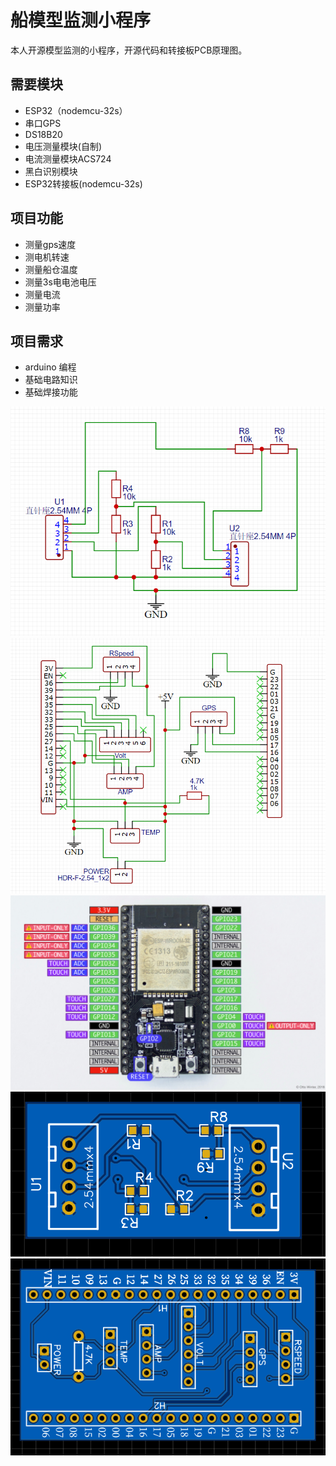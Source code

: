 # 船模型监测小程序
本人开源模型监测的小程序，开源代码和转接板PCB原理图。
## 需要模块
- ESP32（nodemcu-32s）
- 串口GPS
- DS18B20
- 电压测量模块(自制)
- 电流测量模块ACS724
- 黑白识别模块
- ESP32转接板(nodemcu-32s)
## 项目功能
- 测量gps速度
- 测电机转速
- 测量船仓温度
- 测量3s电电池电压
- 测量电流
- 测量功率
## 项目需求
- arduino 编程
- 基础电路知识
- 基础焊接功能


![image](https://github.com/sunke-github/Boat_power_monitor_esp32/blob/main/%E7%94%B5%E5%8E%8B%E6%B5%8B%E9%87%8F%E5%8E%9F%E7%90%86%E5%9B%BE.png)
![image](https://github.com/sunke-github/Boat_power_monitor_esp32/blob/main/%E8%BD%AC%E6%8E%A5%E6%9D%BF%E5%8E%9F%E7%90%86%E5%9B%BE.png)
![image](https://github.com/sunke-github/Boat_power_monitor_esp32/blob/main/nodemcu_esp32-full.jpg)
![image](https://github.com/sunke-github/Boat_power_monitor_esp32/blob/main/%E7%94%B5%E5%8E%8B%E6%B5%8B%E9%87%8F%E6%A8%A1%E5%9D%97.png)
![image](https://github.com/sunke-github/Boat_power_monitor_esp32/blob/main/%E8%BD%AC%E6%8E%A5%E6%9D%BF.png)


